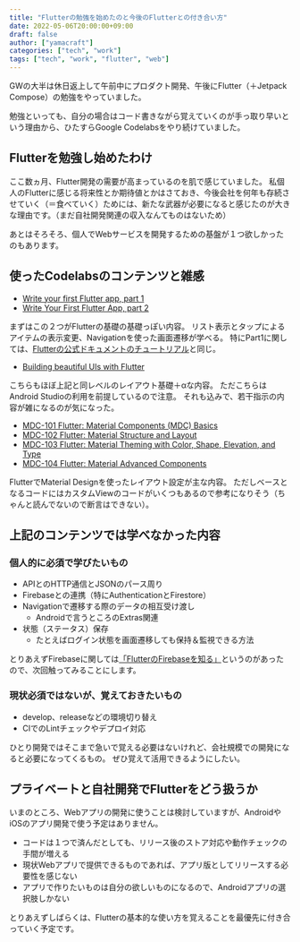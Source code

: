 ```yaml
---
title: "Flutterの勉強を始めたのと今後のFlutterとの付き合い方"
date: 2022-05-06T20:00:00+09:00
draft: false
author: ["yamacraft"]
categories: ["tech", "work"]
tags: ["tech", "work", "flutter", "web"]
---
```


GWの大半は休日返上して午前中にプロダクト開発、午後にFlutter（＋Jetpack Compose）の勉強をやっていました。

勉強といっても、自分の場合はコード書きながら覚えていくのが手っ取り早いという理由から、ひたすらGoogle Codelabsをやり続けていました。

## Flutterを勉強し始めたわけ

ここ数ヵ月、Flutter開発の需要が高まっているのを肌で感じていました。
私個人のFlutterに感じる将来性とか期待値とかはさておき、今後会社を何年も存続させていく（＝食べていく）ためには、新たな武器が必要になると感じたのが大きな理由です。（まだ自社開発関連の収入なんてものはないため）

あとはそろそろ、個人でWebサービスを開発するための基盤が１つ欲しかったのもあります。

## 使ったCodelabsのコンテンツと雑感

* [Write your first Flutter app, part 1](https://codelabs.developers.google.com/codelabs/first-flutter-app-pt1#0)
* [Write Your First Flutter App, part 2](https://codelabs.developers.google.com/codelabs/first-flutter-app-pt2#0)

まずはこの２つがFlutterの基礎の基礎っぽい内容。
リスト表示とタップによるアイテムの表示変更、Navigationを使った画面遷移が学べる。
特にPart1に関しては、[Flutterの公式ドキュメントのチュートリアル](https://docs.flutter.dev/get-started/codelab)と同じ。

* [Building beautiful UIs with Flutter](https://codelabs.developers.google.com/codelabs/flutter#0)

こちらもほぼ上記と同レベルのレイアウト基礎＋αな内容。
ただこちらはAndroid Studioの利用を前提しているので注意。
それも込みで、若干指示の内容が雑になるのが気になった。

* [MDC\-101 Flutter: Material Components \(MDC\) Basics](https://codelabs.developers.google.com/codelabs/mdc-101-flutter#0)
* [MDC\-102 Flutter: Material Structure and Layout](https://codelabs.developers.google.com/codelabs/mdc-102-flutter#0)
* [MDC\-103 Flutter: Material Theming with Color, Shape, Elevation, and Type](https://codelabs.developers.google.com/codelabs/mdc-103-flutter#0)
* [MDC\-104 Flutter: Material Advanced Components](https://codelabs.developers.google.com/codelabs/mdc-104-flutter#0)

FlutterでMaterial Designを使ったレイアウト設定が主な内容。
ただしベースとなるコードにはカスタムViewのコードがいくつもあるので参考になりそう（ちゃんと読んでないので断言はできない）。

## 上記のコンテンツでは学べなかった内容

### 個人的に必須で学びたいもの

* APIとのHTTP通信とJSONのパース周り
* Firebaseとの連携（特にAuthenticationとFirestore）
* Navigationで遷移する際のデータの相互受け渡し
  + Androidで言うところのExtras関連
* 状態（ステータス）保存
  + たとえばログイン状態を画面遷移しても保持＆監視できる方法

とりあえずFirebaseに関しては[「FlutterのFirebaseを知る」](https://firebase.google.com/codelabs/firebase-get-to-know-flutter#0)というのがあったので、次回触ってみることにします。

### 現状必須ではないが、覚えておきたいもの

* develop、releaseなどの環境切り替え
* CIでのLintチェックやデプロイ対応

ひとり開発ではそこまで急いで覚える必要はないけれど、会社規模での開発になると必要になってくるもの。
ぜひ覚えて活用できるようにしたい。

## プライベートと自社開発でFlutterをどう扱うか

いまのところ、Webアプリの開発に使うことは検討していますが、AndroidやiOSのアプリ開発で使う予定はありません。

* コードは１つで済んだとしても、リリース後のストア対応や動作チェックの手間が増える
* 現状Webアプリで提供できるものであれば、アプリ版としてリリースする必要性を感じない
* アプリで作りたいものは自分の欲しいものになるので、Androidアプリの選択肢しかない

とりあえずしばらくは、Flutterの基本的な使い方を覚えることを最優先に付き合っていく予定です。
